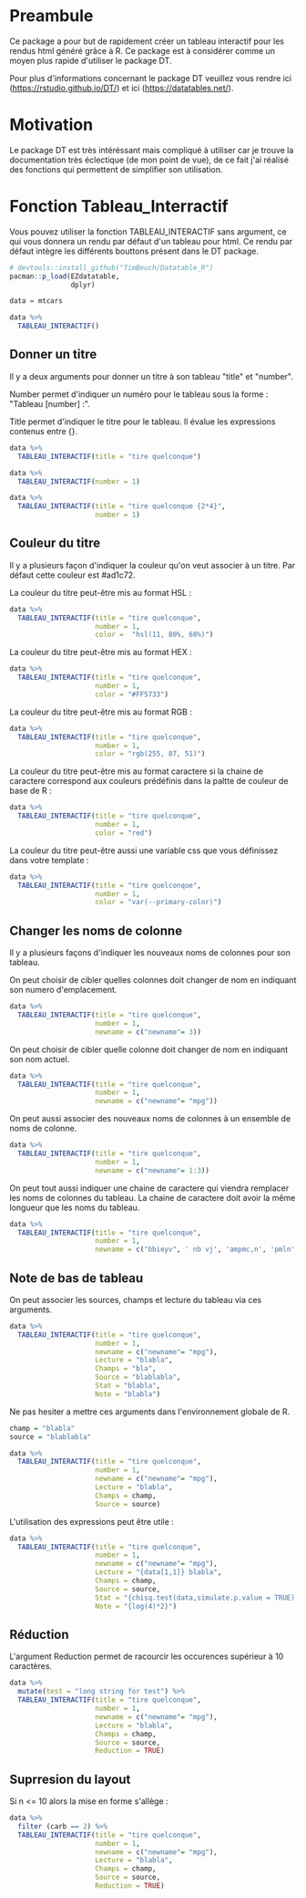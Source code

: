 # Preambule

Ce package a pour but de rapidement créer un tableau interactif pour les rendus html généré grâce à R. Ce package est à considérer comme un moyen plus rapide d'utiliser le package DT.

Pour plus d'informations concernant le package DT veuillez vous rendre ici (https://rstudio.github.io/DT/) et ici (https://datatables.net/).

# Motivation

Le package DT est très intéréssant mais compliqué à utiliser car je trouve la documentation très éclectique (de mon point de vue), de ce fait j'ai réalisé des fonctions qui permettent de simplifier son utilisation.

# Fonction Tableau_Interractif

Vous pouvez utiliser la fonction TABLEAU_INTERACTIF sans argument, ce qui vous donnera un rendu par défaut d'un tableau pour html. Ce rendu par défaut intègre les différents bouttons présent dans le DT package. 



```r
# devtools::install_github("TimBeuch/Datatable_R")
pacman::p_load(EZdatatable,
               dplyr)

data = mtcars

data %>% 
  TABLEAU_INTERACTIF()
```
## Donner un titre

Il y a deux arguments pour donner un titre à son tableau "title" et "number". 

Number permet d'indiquer un numéro pour le tableau sous la forme : "Tableau [number] :".

Title permet d'indiquer le titre pour le tableau. Il évalue les expressions contenus entre {}.


```r
data %>% 
  TABLEAU_INTERACTIF(title = "tire quelconque")
```

```r
data %>% 
  TABLEAU_INTERACTIF(number = 1)
```

```r
data %>% 
  TABLEAU_INTERACTIF(title = "tire quelconque {2*4}",
                     number = 1)
```

## Couleur du titre

Il y a plusieurs façon d'indiquer la couleur qu'on veut associer à un titre. Par défaut cette couleur est #ad1c72.

La couleur du titre peut-être mis au format HSL :

```r
data %>% 
  TABLEAU_INTERACTIF(title = "tire quelconque",
                     number = 1,
                     color =  "hsl(11, 80%, 60%)")
```

La couleur du titre peut-être mis au format HEX :

```r
data %>% 
  TABLEAU_INTERACTIF(title = "tire quelconque",
                     number = 1,
                     color = "#FF5733")
```

La couleur du titre peut-être mis au format RGB :

```r
data %>% 
  TABLEAU_INTERACTIF(title = "tire quelconque",
                     number = 1,
                     color = "rgb(255, 87, 51)")
```

La couleur du titre peut-être mis au format caractere si la chaine de caractere correspond aux couleurs prédéfinis dans la paltte de couleur de base de R :


```r
data %>% 
  TABLEAU_INTERACTIF(title = "tire quelconque",
                     number = 1,
                     color = "red")
```

La couleur du titre peut-être aussi une variable css que vous définissez dans votre template :

```r
data %>% 
  TABLEAU_INTERACTIF(title = "tire quelconque",
                     number = 1,
                     color = "var(--primary-color)")
```

## Changer les noms de colonne

Il y a plusieurs façons d'indiquer les nouveaux noms de colonnes pour son tableau.

On peut choisir de cibler quelles colonnes doit changer de nom en indiquant son numero d'emplacement. 

```r
data %>% 
  TABLEAU_INTERACTIF(title = "tire quelconque",
                     number = 1,
                     newname = c("newname"= 3))
```

On peut choisir de cibler quelle colonne doit changer de nom en indiquant son nom actuel. 

```r
data %>% 
  TABLEAU_INTERACTIF(title = "tire quelconque",
                     number = 1,
                     newname = c("newname"= "mpg"))
```

On peut aussi associer des nouveaux noms de colonnes à un ensemble de noms de colonne.

```r
data %>% 
  TABLEAU_INTERACTIF(title = "tire quelconque",
                     number = 1,
                     newname = c("newname"= 1:3))
```

On peut tout aussi indiquer une chaine de caractere qui viendra remplacer les noms de colonnes du tableau. La chaine de caractere doit avoir la même longueur que les noms du tableau.

```r
data %>% 
  TABLEAU_INTERACTIF(title = "tire quelconque",
                     number = 1,
                     newname = c("bbieyv", ' nb vj', 'ampmc,n', 'pmln','essai', 'voiture', 'yu', 'ae', 'be', 'api', 'erop'))
```

## Note de bas de tableau

On peut associer les sources, champs et lecture du tableau via ces arguments.

```r
data %>% 
  TABLEAU_INTERACTIF(title = "tire quelconque",
                     number = 1,
                     newname = c("newname"= "mpg"),
                     Lecture = "blabla",
                     Champs = "bla",
                     Source = "blablabla",
                     Stat = "blabla",
                     Note = "blabla")
```

Ne pas hesiter a mettre ces arguments dans l'environnement globale de R.

```r
champ = "blabla"
source = "blablabla"

data %>% 
  TABLEAU_INTERACTIF(title = "tire quelconque",
                     number = 1,
                     newname = c("newname"= "mpg"),
                     Lecture = "blabla",
                     Champs = champ,
                     Source = source)
```

L'utilisation des expressions peut être utile :

```r
data %>% 
  TABLEAU_INTERACTIF(title = "tire quelconque",
                     number = 1,
                     newname = c("newname"= "mpg"),
                     Lecture = "{data[1,1]} blabla",
                     Champs = champ,
                     Source = source,
                     Stat = "{chisq.test(data,simulate.p.value = TRUE)[1]} {chisq.test(data,simulate.p.value = TRUE)[2]} {chisq.test(data,simulate.p.value = TRUE)[3]}",
                     Note = "{log(4)*2}")
```

## Réduction

L'argument Reduction permet de racourcir les occurences supérieur à 10 caractères.

```r
data %>% 
  mutate(test = "long string for test") %>% 
  TABLEAU_INTERACTIF(title = "tire quelconque",
                     number = 1,
                     newname = c("newname"= "mpg"),
                     Lecture = "blabla",
                     Champs = champ,
                     Source = source,
                     Reduction = TRUE)
```

## Suprresion du layout

Si n <= 10 alors la mise en forme s'allège :

```r
data %>% 
  filter (carb == 2) %>% 
  TABLEAU_INTERACTIF(title = "tire quelconque",
                     number = 1,
                     newname = c("newname"= "mpg"),
                     Lecture = "blabla",
                     Champs = champ,
                     Source = source,
                     Reduction = TRUE)
```
